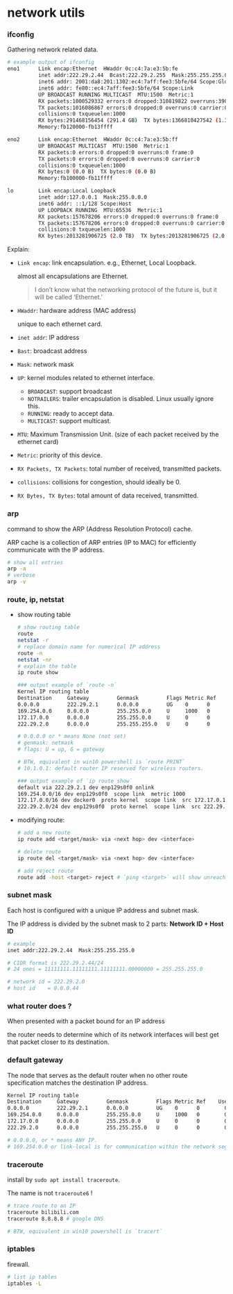 # network utils

### ifconfig

Gathering network related data.

```bash
# example output of ifconfig
eno1      Link encap:Ethernet  HWaddr 0c:c4:7a:e3:5b:fe
          inet addr:222.29.2.44  Bcast:222.29.2.255  Mask:255.255.255.0
          inet6 addr: 2001:da8:201:1302:ec4:7aff:fee3:5bfe/64 Scope:Global
          inet6 addr: fe80::ec4:7aff:fee3:5bfe/64 Scope:Link
          UP BROADCAST RUNNING MULTICAST  MTU:1500  Metric:1
          RX packets:1000529332 errors:0 dropped:310819822 overruns:3907 frame:0
          TX packets:1016086867 errors:0 dropped:0 overruns:0 carrier:0
          collisions:0 txqueuelen:1000
          RX bytes:291468156454 (291.4 GB)  TX bytes:1366810427542 (1.3 TB)
          Memory:fb120000-fb13ffff

eno2      Link encap:Ethernet  HWaddr 0c:c4:7a:e3:5b:ff
          UP BROADCAST MULTICAST  MTU:1500  Metric:1
          RX packets:0 errors:0 dropped:0 overruns:0 frame:0
          TX packets:0 errors:0 dropped:0 overruns:0 carrier:0
          collisions:0 txqueuelen:1000
          RX bytes:0 (0.0 B)  TX bytes:0 (0.0 B)
          Memory:fb100000-fb11ffff

lo        Link encap:Local Loopback
          inet addr:127.0.0.1  Mask:255.0.0.0
          inet6 addr: ::1/128 Scope:Host
          UP LOOPBACK RUNNING  MTU:65536  Metric:1
          RX packets:157678206 errors:0 dropped:0 overruns:0 frame:0
          TX packets:157678206 errors:0 dropped:0 overruns:0 carrier:0
          collisions:0 txqueuelen:1000
          RX bytes:2013281906725 (2.0 TB)  TX bytes:2013281906725 (2.0 TB)

```

Explain:

* `Link encap`: link encapsulation. e.g., Ethernet, Local Loopback.

  almost all encapsulations are Ethernet.

  > I don’t know what the networking protocol of the future is, but it will be called ‘Ethernet.’

* `HWaddr`:  hardware address (MAC address)

  unique to each ethernet card.

* `inet addr`: IP address

* `Bast`: broadcast address

* `Mask`: network mask

* `UP`: kernel modules related to ethernet interface.

  * `BROADCAST`: support broadcast
  * `NOTRAILERS`: trailer encapsulation is disabled. Linux usually ignore this.
  * `RUNNING`: ready to accept data.
  * `MULTICAST`: support multicast.

* `MTU`: Maximum Transmission Unit. (size of each packet received by the ethernet card)

* `Metric`: priority of this device.

* `RX Packets, TX Packets`: total number of received, transmitted packets.

* `collisions`: collisions for congestion, should ideally be 0.

* `RX Bytes, TX Bytes`: total amount of data received, transmitted.



### arp

command to show the ARP (Address Resolution Protocol) cache.

ARP cache is a collection of ARP entries (IP to MAC) for efficiently communicate with the IP address.

```bash
# show all entries
arp -a 
# verbose
arp -v
```



### route, ip, netstat

* show routing table

  ```bash
  # show routing table
  route
  netstat -r
  # replace domain name for numerical IP address
  route -n
  netstat -nr
  # explain the table
  ip route show
  ```

  ```bash
  ### output example of `route -n`
  Kernel IP routing table
  Destination     Gateway         Genmask         Flags Metric Ref    Use Iface
  0.0.0.0         222.29.2.1      0.0.0.0         UG    0      0        0 enp129s0f0 # default gateway
  169.254.0.0     0.0.0.0         255.255.0.0     U     1000   0        0 enp129s0f0
  172.17.0.0      0.0.0.0         255.255.0.0     U     0      0        0 docker0
  222.29.2.0      0.0.0.0         255.255.255.0   U     0      0        0 enp129s0f0
  
  # 0.0.0.0 or * means None (not set)
  # genmask: netmask
  # flags: U = up, G = gateway
  
  # BTW, equivalent in win10 powershell is `route PRINT`
  # 10.1.0.1: default router IP reserved for wireless routers.
  
  ### output example of `ip route show`
  default via 222.29.2.1 dev enp129s0f0 onlink
  169.254.0.0/16 dev enp129s0f0  scope link  metric 1000
  172.17.0.0/16 dev docker0  proto kernel  scope link  src 172.17.0.1 linkdown
  222.29.2.0/24 dev enp129s0f0  proto kernel  scope link  src 222.29.2.65
  ```

  

* modifying route:

  ```bash
  # add a new route
  ip route add <target/mask> via <next hop> dev <interface>
  
  # delete route
  ip route del <target/mask> via <next hop> dev <interface>
  
  # add reject route
  route add -host <target> reject # `ping <target>` will show unreachable
  
  ```

  





### subnet mask

Each host is configured with a unique IP address and subnet mask. 

The IP address is divided by the subnet mask to 2 parts: **Network ID + Host ID**

```bash
# example
inet addr:222.29.2.44  Mask:255.255.255.0

# CIDR format is 222.29.2.44/24 
# 24 ones = 11111111.11111111.11111111.00000000 = 255.255.255.0

# network id = 222.29.2.0
# host id    = 0.0.0.44
```



### what router does ?

When presented with a packet bound for an IP address

the router needs to determine which of its network interfaces will best get that packet closer to its destination.



### default gateway

The node that serves as the default router when no other route specification matches the destination IP address.

```bash
Kernel IP routing table
Destination     Gateway         Genmask         Flags Metric Ref    Use Iface
0.0.0.0         222.29.2.1      0.0.0.0         UG    0      0        0 enp129s0f0 # default gateway
169.254.0.0     0.0.0.0         255.255.0.0     U     1000   0        0 enp129s0f0
172.17.0.0      0.0.0.0         255.255.0.0     U     0      0        0 docker0
222.29.2.0      0.0.0.0         255.255.255.0   U     0      0        0 enp129s0f0

# 0.0.0.0, or * means ANY IP.
# 169.254.0.0 or link-local is for communication within the network segment.
```



### traceroute

install by `sudo apt install traceroute`. 

The name is not `traceroute6` !

```bash
# trace route to an IP
traceroute bilibili.com
traceroute 8.8.8.8 # google DNS

# BTW, equivalent in win10 powershell is `tracert`
```



### iptables

firewall.

```bash
# list ip tables 
iptables -L
```



